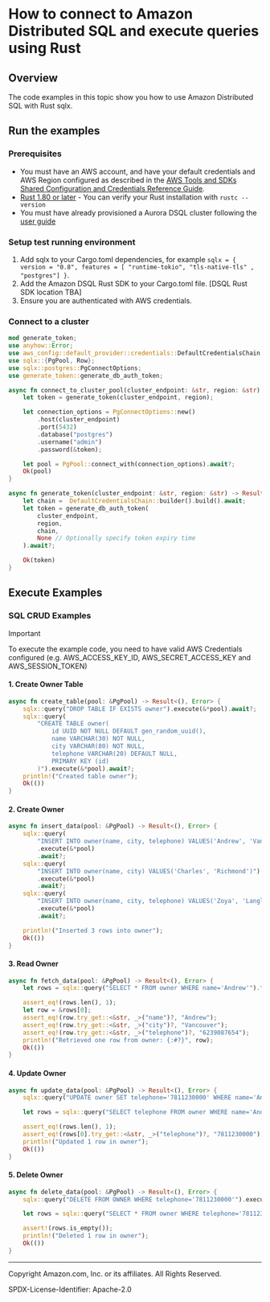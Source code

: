 # How to connect to Amazon Distributed SQL and execute queries using Rust

## Overview

The code examples in this topic show you how to use Amazon Distributed SQL with Rust sqlx. 

## Run the examples

### Prerequisites

* You must have an AWS account, and have your default credentials and AWS Region configured as described in the 
[AWS Tools and SDKs Shared Configuration and Credentials Reference Guide](https://docs.aws.amazon.com/credref/latest/refdocs/creds-config-files.html).
* [Rust 1.80 or later](https://www.rust-lang.org/tools/install) -  You can verify your Rust installation with `rustc --version` 
* You must have already provisioned a Aurora DSQL cluster following the [user guide](TBD)

### Setup test running environment 

1. Add sqlx to your Cargo.toml dependencies, for example `sqlx = { version = "0.8", features = [ "runtime-tokio", "tls-native-tls" , "postgres"] }`. 
2. Add the Amazon DSQL Rust SDK to your Cargo.toml file. [DSQL Rust SDK location TBA]
3. Ensure you are authenticated with AWS credentials.

### Connect to a cluster

``` rs
mod generate_token;
use anyhow::Error;
use aws_config::default_provider::credentials::DefaultCredentialsChain;
use sqlx::{PgPool, Row};
use sqlx::postgres::PgConnectOptions;
use generate_token::generate_db_auth_token;

async fn connect_to_cluster_pool(cluster_endpoint: &str, region: &str) -> Result<PgPool, Error> {
    let token = generate_token(cluster_endpoint, region);

    let connection_options = PgConnectOptions::new()
        .host(cluster_endpoint)
        .port(5432)
        .database("postgres")
        .username("admin")
        .password(&token);

    let pool = PgPool::connect_with(connection_options).await?;
    Ok(pool)
}

async fn generate_token(cluster_endpoint: &str, region: &str) -> Result<String, Error> {
    let chain =  DefaultCredentialsChain::builder().build().await;
    let token = generate_db_auth_token(
        cluster_endpoint,
        region,
        chain,
        None // Optionally specify token expiry time
    ).await?;

    Ok(token)
}
```

## Execute Examples

### SQL CRUD Examples

> [!Important]
>
> To execute the example code, you need to have valid AWS Credentials configured (e.g. AWS_ACCESS_KEY_ID, AWS_SECRET_ACCESS_KEY and AWS_SESSION_TOKEN)

#### 1. Create Owner Table

```rs
async fn create_table(pool: &PgPool) -> Result<(), Error> {
    sqlx::query("DROP TABLE IF EXISTS owner").execute(&*pool).await?;
    sqlx::query(
        "CREATE TABLE owner(
            id UUID NOT NULL DEFAULT gen_random_uuid(),
            name VARCHAR(30) NOT NULL,
            city VARCHAR(80) NOT NULL,
            telephone VARCHAR(20) DEFAULT NULL,
            PRIMARY KEY (id)
        )").execute(&*pool).await?;
    println!("Created table owner");
    Ok(())
}

```
#### 2. Create Owner

```rs
async fn insert_data(pool: &PgPool) -> Result<(), Error> {
    sqlx::query(
        "INSERT INTO owner(name, city, telephone) VALUES('Andrew', 'Vancouver', '6239087654')")
        .execute(&*pool)
        .await?;
    sqlx::query(
        "INSERT INTO owner(name, city) VALUES('Charles', 'Richmond')")
        .execute(&*pool)
        .await?;
    sqlx::query(
        "INSERT INTO owner(name, city, telephone) VALUES('Zoya', 'Langley', '6230005678')")
        .execute(&*pool)
        .await?;

    println!("Inserted 3 rows into owner");
    Ok(())
}
```

#### 3. Read Owner

```rs
async fn fetch_data(pool: &PgPool) -> Result<(), Error> {
    let rows = sqlx::query("SELECT * FROM owner WHERE name='Andrew'").fetch_all(&*pool).await?;

    assert_eq!(rows.len(), 1);
    let row = &rows[0];
    assert_eq!(row.try_get::<&str, _>("name")?, "Andrew");
    assert_eq!(row.try_get::<&str, _>("city")?, "Vancouver");
    assert_eq!(row.try_get::<&str, _>("telephone")?, "6239087654");
    println!("Retrieved one row from owner: {:#?}", row);    
    Ok(())
}
```

#### 4. Update Owner

```rs
async fn update_data(pool: &PgPool) -> Result<(), Error> {
    sqlx::query("UPDATE owner SET telephone='7811230000' WHERE name='Andrew'").execute(&*pool).await?;

    let rows = sqlx::query("SELECT telephone FROM owner WHERE name='Andrew'").fetch_all(&*pool).await?;

    assert_eq!(rows.len(), 1);
    assert_eq!(rows[0].try_get::<&str, _>("telephone")?, "7811230000");
    println!("Updated 1 row in owner");
    Ok(())
}
```

#### 5. Delete Owner

```rs
async fn delete_data(pool: &PgPool) -> Result<(), Error> {
    sqlx::query("DELETE FROM OWNER WHERE telephone='7811230000'").execute(&*pool).await?;

    let rows = sqlx::query("SELECT * FROM owner WHERE telephone='7811230000'").fetch_all(&*pool).await?;

    assert!(rows.is_empty());
    println!("Deleted 1 row in owner");
    Ok(())
}
```
---

Copyright Amazon.com, Inc. or its affiliates. All Rights Reserved. 

SPDX-License-Identifier: Apache-2.0
